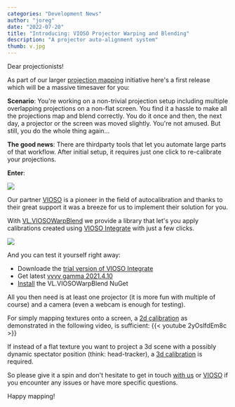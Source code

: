 ```yaml
---
categories: "Development News"
author: "joreg"
date: "2022-07-20"
title: "Introducing: VIOSO Projector Warping and Blending"
description: "A projector auto-alignment system"
thumb: v.jpg
---
```



Dear projectionists!

As part of our larger [projection mapping](https://thegraybook.vvvv.org/reference/libraries/projectionmapping.html) initiative here's a first release which will be a massive timesaver for you:

**Scenario**: You're working on a non-trivial projection setup including multiple overlapping projections on a non-flat screen. You find it a hassle to make all the projections map and blend correctly. You do it once and then, the next day, a projector or the screen was moved slightly. You're not amused. But still, you do the whole thing again...

**The good news**: There are thirdparty tools that let you automate large parts of that workflow. After initial setup, it requires just one click to re-calibrate your projections.

**Enter**: 

![](vioso.png)

Our partner [VIOSO](https://vioso.com) is a pioneer in the field of autocalibration and thanks to their great support it was a breeze for us to implement their solution for you. 

With [VL.VIOSOWarpBlend](https://www.nuget.org/packages/VL.VIOSOWarpBlend) we provide a library that let's you apply calibrations created using [VIOSO Integrate](https://vioso.com/vioso-integrate/) with just a few clicks. 

![](demopatch.png)

And you can test it yourself right away:
* Downloade the [trial version of VIOSO Integrate](https://vioso.com/downloads/#integrate)
* Get latest [vvvv gamma 2021.4.10](https://visualprogramming.net/#Download)
* [Install](https://thegraybook.vvvv.org/reference/hde/managing-nugets.html) the VL.VIOSOWarpBlend NuGet

All you then need is at least one projector (it is more fun with multiple of course) and a camera (even a webcam is enough for testing). 

For simply mapping textures onto a screen, a [2d calibration](https://helpdesk.vioso.com/documentation/core-video-tutorial/) as demonstrated in the following video, is sufficient:
{{< youtube 2yOslfdEm8c >}}

If instead of a flat texture you want to project a 3d scene with a possibly dynamic spectator position (think: head-tracker), a [3d calibration](https://helpdesk.vioso.com/documentation/vrsim-3d-calibration/) is required.

So please give it a spin and don't hesitate to get in touch [with us](mailto:devvvvs@vvvv.org) or [VIOSO](https://vioso.com/contact-overview/) if you encounter any issues or have more specific questions.

Happy mapping!